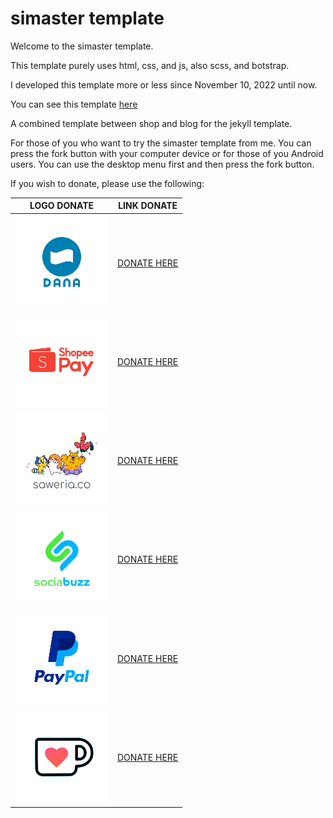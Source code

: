 # simaster template

Welcome to the simaster template.

This template purely uses html, css, and js, also scss, and botstrap.

I developed this template more or less since November 10, 2022 until now.

You can see this template [here](https://www.clashmwns.com)

A combined template between shop and blog for the jekyll template.

For those of you who want to try the simaster template from me. You can press the fork button with your computer device or for those of you Android users. You can use the desktop menu first and then press the fork button.

If you wish to donate, please use the following:

| LOGO DONATE | LINK DONATE |
| - | - |
| ![DANA](https://github.com/mwnsofficial/simaster/blob/main/assets/images/donasidana.png) | [DONATE HERE](https://link.dana.id/qr/4r3ahl1) |
| ![SHOPEEPAY](https://github.com/mwnsofficial/simaster/blob/main/assets/images/donasishopeepay.png) | [DONATE HERE](https://wsa.wallet.airpay.co.id/qr/004f42927bfe976b9d3c?smtt=0.0.9) |
| ![SAWERIA](https://github.com/mwnsofficial/simaster/blob/main/assets/images/donasisaweria.png) | [DONATE HERE](https://saweria.co/masterwifi99) |
| ![SOCIABUZZ](https://github.com/mwnsofficial/simaster/blob/main/assets/images/donasisociabuzz.png) | [DONATE HERE](https://sociabuzz.com/master_wifi_network_solution/tribe) |
| ![PAYPAL](https://github.com/mwnsofficial/simaster/blob/main/assets/images/donasipaypal.png) | [DONATE HERE](https://paypal.me/myarachma92) |
| ![KO-FI](https://github.com/mwnsofficial/simaster/blob/main/assets/images/donasikofi.png) | [DONATE HERE](https://ko-fi.com/masterwifinetworksolution) |
